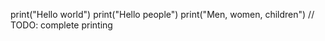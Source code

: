 print("Hello world")
print("Hello people")
print("Men, women, children")
// TODO: complete printing
